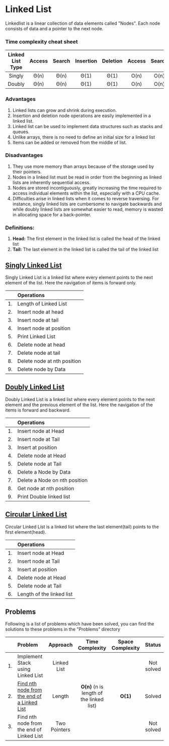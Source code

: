 # Linked List 
Linkedlist is a linear collection of data elements called "Nodes". Each node consists of data and a pointer to the next node. 

### Time complexity cheat sheet

|Linked List Type|Access|Search|Insertion|Deletion|Access|Search|Insertion|Deletion|
|:---:|:---:|:---:|:---:|:---:|:---:|:---:|:---:|:---:|
|Singly|Θ(n)|Θ(n)|Θ(1)|Θ(1)|O(n)|O(n)|O(1)|O(1)|O(n)|
|Doubly|Θ(n)|Θ(n)|Θ(1)|Θ(1)|O(n)|O(n)|O(1)|O(1)|O(n)|

### Advantages
1. Linked lists can grow and shrink during execution.  
2. Insertion and deletion node operations are easily implemented in a linked list.
3. Linked list can be used to implement data structures such as stacks and queues.
4. Unlike arrays, there is no need to define an initial size for a linked list 
5. Items can be added or removed from the middle of list.
 
### Disadvantages
1. They use more memory than arrays because of the storage used by their pointers.
2. Nodes in a linked list must be read in order from the beginning as linked lists are inherently sequential access.
3. Nodes are stored incontiguously, greatly increasing the time required to access individual elements within the list, especially with a CPU cache.
4. Difficulties arise in linked lists when it comes to reverse traversing. For instance, singly linked lists are cumbersome to navigate backwards and while doubly linked lists are somewhat easier to read, memory is wasted in allocating space for a back-pointer.

### Definitions:
1. **Head:** The first element in the linked list is called the head of the linked list
2. **Tail:** The last element in the linked list is called the tail of the linked list

## [ Singly Linked List ](https://github.com/fahadkaleem/DataStructures/blob/master/LinkedList/Implementation/SinglyLinkedList.py)
Singly Linked List is a linked list where every element points to the next element of the list. Here the navigation of items is forward only.

|   |Operations|
|---|:---|
|1. |Length of Linked List|
|2. |Insert node at head|
|3. |Insert node at tail|
|4. |Insert node at position|
|5. |Print Linked List|
|6. |Delete node at head|
|7. |Delete node at tail|
|8. |Delete node at nth position|
|9. |Delete node by Data|

## [ Doubly Linked List ](https://github.com/fahadkaleem/DataStructures/blob/master/LinkedList/Implementation/DoublyLinkedList.py)
Doubly Linked List is a linked list where every element points to the next element and the previous element of the list. Here the navigation of the items is forward and backward.  

|   |Operations|
|---|:---|
|1.| Insert node at Head|
|2.| Insert node at Tail|
|3.| Insert at position|
|4.| Delete node at Head|
|5.| Delete node at Tail|
|6.| Delete a Node by Data|
|7.| Delete a Node on nth position|
|8.| Get node at nth position|
|9.| Print Double linked list|

## [ Circular Linked List ](https://github.com/fahadkaleem/DataStructures/blob/master/LinkedList/Implementation/CircularLinkedList.py) 
Circular Linked List is a linked list where the last element(tail) points to the first element(head).
 
|   |Operations|
|---|:---|
|1.| Insert node at Head|
|2.| Insert node at Tail|
|3.| Insert at position|
|4.| Delete node at Head|
|5.| Delete node at Tail|
|6.| Length of the linked list|

## Problems
Following is a list of problems which have been solved, you can find the solutions to these problems in the "Problems" directory

|   |Problem|Approach|Time Complexity|Space Complexity|Status|
|---|:---|:---:|:---:|:---:|:---:|
|1.|Implement Stack using Linked List|Linked List|||Not solved|
|2.|[Find nth node from the end of a Linked List](https://github.com/fahadkaleem/DataStructures/blob/master/LinkedList/Problems/nthNodeFromEndOfLinkedList/Solution1.py)|Length|**O(n)** (n is length of the linked list)|**O(1)**|Solved|
|3.|Find nth node from the end of Linked List|Two Pointers|||Not solved|
